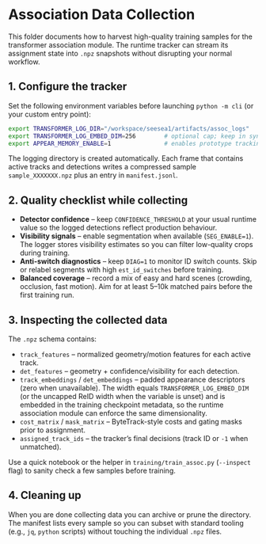 # Association Data Collection

This folder documents how to harvest high-quality training samples for the transformer association module.  The runtime tracker can stream its assignment state into `.npz` snapshots without disrupting your normal workflow.

## 1. Configure the tracker

Set the following environment variables before launching `python -m cli` (or your custom entry point):

```bash
export TRANSFORMER_LOG_DIR="/workspace/seesea1/artifacts/assoc_logs"
export TRANSFORMER_LOG_EMBED_DIM=256        # optional cap; keep in sync with runtime if overridden
export APPEAR_MEMORY_ENABLE=1               # enables prototype tracking for better labels
```

The logging directory is created automatically.  Each frame that contains active tracks and detections writes a compressed sample `sample_XXXXXXX.npz` plus an entry in `manifest.jsonl`.

## 2. Quality checklist while collecting

* **Detector confidence** – keep `CONFIDENCE_THRESHOLD` at your usual runtime value so the logged detections reflect production behaviour.
* **Visibility signals** – enable segmentation when available (`SEG_ENABLE=1`).  The logger stores visibility estimates so you can filter low-quality crops during training.
* **Anti-switch diagnostics** – keep `DIAG=1` to monitor ID switch counts.  Skip or relabel segments with high `est_id_switches` before training.
* **Balanced coverage** – record a mix of easy and hard scenes (crowding, occlusion, fast motion).  Aim for at least 5–10k matched pairs before the first training run.

## 3. Inspecting the collected data

The `.npz` schema contains:

* `track_features` – normalized geometry/motion features for each active track.
* `det_features` – geometry + confidence/visibility for each detection.
* `track_embeddings` / `det_embeddings` – padded appearance descriptors (zero when unavailable).  The width equals
  `TRANSFORMER_LOG_EMBED_DIM` (or the uncapped ReID width when the variable is unset) and is embedded in the training
  checkpoint metadata, so the runtime association module can enforce the same dimensionality.
* `cost_matrix` / `mask_matrix` – ByteTrack-style costs and gating masks prior to assignment.
* `assigned_track_ids` – the tracker’s final decisions (track ID or `-1` when unmatched).

Use a quick notebook or the helper in `training/train_assoc.py` (`--inspect` flag) to sanity check a few samples before training.

## 4. Cleaning up

When you are done collecting data you can archive or prune the directory.  The manifest lists every sample so you can subset with standard tooling (e.g., `jq`, `python` scripts) without touching the individual `.npz` files.
